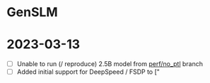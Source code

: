 # GenSLM

# 2023-03-13

- [ ] Unable to run (/ reproduce) 2.5B model from [perf/no_ptl](https://github.com/ramanathanlab/genslm-develop/tree/perf/no_ptl) branch
- [ ] Added initial support for DeepSpeed / FSDP to ["